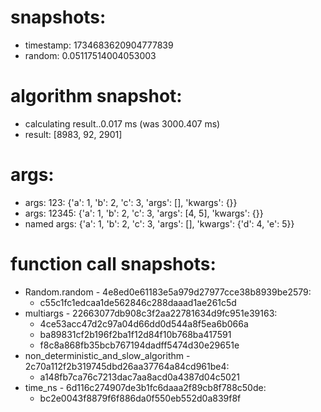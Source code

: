 # snapshots:

 * timestamp: 1734683620904777839
 * random: 0.05117514004053003

# algorithm snapshot:

 * calculating result..0.017 ms (was 3000.407 ms)
 * result: [8983, 92, 2901]

# args:

 * args: 123: {'a': 1, 'b': 2, 'c': 3, 'args': [], 'kwargs': {}}
 * args: 12345: {'a': 1, 'b': 2, 'c': 3, 'args': [4, 5], 'kwargs': {}}
 * named args: {'a': 1, 'b': 2, 'c': 3, 'args': [], 'kwargs': {'d': 4, 'e': 5}}

# function call snapshots:

 * Random.random - 4e8ed0e61183e5a979d27977cce38b8939be2579:
   * c55c1fc1edcaa1de562846c288daaad1ae261c5d
 * multiargs - 22663077db908c3f2aa22781634d9fc951e39163:
   * 4ce53acc47d2c97a04d66dd0d544a8f5ea6b066a
   * ba89831cf2b196f2ba1f12d84f10b768ba417591
   * f8c8a868fb35bcb767194dadff5474d30e29651e
 * non_deterministic_and_slow_algorithm - 2c70a112f2b319745dbd26aa37764a84cd961be4:
   * a148fb7ca76c7213dac7aa8acd0a4387d04c5021
 * time_ns - 6d116c274907de3b1fc6daaa2f89cb8f788c50de:
   * bc2e0043f8879f6f886da0f550eb552d0a839f8f
